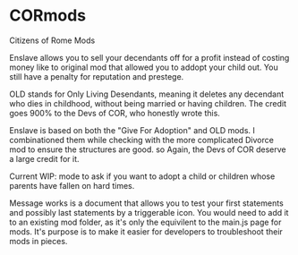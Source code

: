 # CORmods
Citizens of Rome Mods

Enslave allows you to sell your decendants off for a profit instead of costing money like to original mod that allowed you to addopt your child out. You still have a penalty for reputation and prestege.

OLD stands for Only Living Desendants, meaning it deletes any decendant who dies in childhood, without being married or having children. The credit goes 900% to the Devs of COR, who honestly wrote this.

Enslave is based on both the "Give For Adoption" and OLD mods. I combinationed them while checking with the more complicated Divorce mod to ensure the structures are good. so Again, the Devs of COR deserve a large credit for it.

Current WIP:
mode to ask if you want to adopt a child or children whose parents have fallen on hard times.

Message works is a document that allows you to test your first statements and possibly last statements by a triggerable icon. You would need to add it to an existing mod folder, as it's only the equivilent to the main.js page for mods. It's purpose is to make it easier for developers to troubleshoot their mods in pieces.
